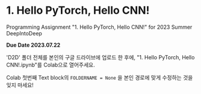 # 1. Hello PyTorch, Hello CNN!
Programming Assignment "1. Hello PyTorch, Hello CNN!" for 2023 Summer DeepIntoDeep

**Due Date 2023.07.22**

'D2D' 폴더 전체를 본인의 구글 드라이브에 업로드 한 후에, "1. Hello PyTorch, Hello CNN!.ipynb"를 Colab으로 열어주세요.

Colab 첫번째 Text block의
```FOLDERNAME = None```
을 본인 경로에 맞게 수정하는 것을 잊지 마세요!
